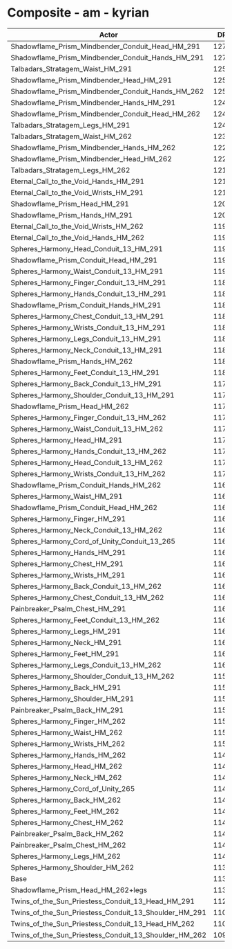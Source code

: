 # Composite - am - kyrian
| Actor | DPS | Increase |
|---|:---:|:---:|
|Shadowflame_Prism_Mindbender_Conduit_Head_HM_291|12730|11.83%|
|Shadowflame_Prism_Mindbender_Conduit_Hands_HM_291|12701|11.58%|
|Talbadars_Stratagem_Waist_HM_291|12514|9.94%|
|Shadowflame_Prism_Mindbender_Head_HM_291|12512|9.92%|
|Shadowflame_Prism_Mindbender_Conduit_Hands_HM_262|12510|9.90%|
|Shadowflame_Prism_Mindbender_Hands_HM_291|12486|9.69%|
|Shadowflame_Prism_Mindbender_Conduit_Head_HM_262|12481|9.65%|
|Talbadars_Stratagem_Legs_HM_291|12432|9.21%|
|Talbadars_Stratagem_Waist_HM_262|12318|8.22%|
|Shadowflame_Prism_Mindbender_Hands_HM_262|12284|7.91%|
|Shadowflame_Prism_Mindbender_Head_HM_262|12273|7.82%|
|Talbadars_Stratagem_Legs_HM_262|12196|7.15%|
|Eternal_Call_to_the_Void_Hands_HM_291|12128|6.54%|
|Eternal_Call_to_the_Void_Wrists_HM_291|12101|6.31%|
|Shadowflame_Prism_Head_HM_291|12033|5.71%|
|Shadowflame_Prism_Hands_HM_291|12008|5.49%|
|Eternal_Call_to_the_Void_Wrists_HM_262|11960|5.07%|
|Eternal_Call_to_the_Void_Hands_HM_262|11950|4.98%|
|Spheres_Harmony_Head_Conduit_13_HM_291|11935|4.85%|
|Shadowflame_Prism_Conduit_Head_HM_291|11910|4.63%|
|Spheres_Harmony_Waist_Conduit_13_HM_291|11906|4.59%|
|Spheres_Harmony_Finger_Conduit_13_HM_291|11891|4.46%|
|Spheres_Harmony_Hands_Conduit_13_HM_291|11890|4.45%|
|Shadowflame_Prism_Conduit_Hands_HM_291|11882|4.39%|
|Spheres_Harmony_Chest_Conduit_13_HM_291|11869|4.27%|
|Spheres_Harmony_Wrists_Conduit_13_HM_291|11837|3.99%|
|Spheres_Harmony_Legs_Conduit_13_HM_291|11829|3.92%|
|Spheres_Harmony_Neck_Conduit_13_HM_291|11819|3.83%|
|Shadowflame_Prism_Hands_HM_262|11817|3.81%|
|Spheres_Harmony_Feet_Conduit_13_HM_291|11814|3.78%|
|Spheres_Harmony_Back_Conduit_13_HM_291|11781|3.50%|
|Spheres_Harmony_Shoulder_Conduit_13_HM_291|11778|3.47%|
|Shadowflame_Prism_Head_HM_262|11767|3.37%|
|Spheres_Harmony_Finger_Conduit_13_HM_262|11743|3.16%|
|Spheres_Harmony_Waist_Conduit_13_HM_262|11726|3.01%|
|Spheres_Harmony_Head_HM_291|11715|2.92%|
|Spheres_Harmony_Hands_Conduit_13_HM_262|11712|2.89%|
|Spheres_Harmony_Head_Conduit_13_HM_262|11710|2.87%|
|Spheres_Harmony_Wrists_Conduit_13_HM_262|11703|2.81%|
|Shadowflame_Prism_Conduit_Hands_HM_262|11699|2.78%|
|Spheres_Harmony_Waist_HM_291|11691|2.71%|
|Shadowflame_Prism_Conduit_Head_HM_262|11681|2.62%|
|Spheres_Harmony_Finger_HM_291|11679|2.60%|
|Spheres_Harmony_Neck_Conduit_13_HM_262|11679|2.60%|
|Spheres_Harmony_Cord_of_Unity_Conduit_13_265|11678|2.59%|
|Spheres_Harmony_Hands_HM_291|11675|2.57%|
|Spheres_Harmony_Chest_HM_291|11649|2.33%|
|Spheres_Harmony_Wrists_HM_291|11639|2.25%|
|Spheres_Harmony_Back_Conduit_13_HM_262|11638|2.24%|
|Spheres_Harmony_Chest_Conduit_13_HM_262|11638|2.24%|
|Painbreaker_Psalm_Chest_HM_291|11634|2.21%|
|Spheres_Harmony_Feet_Conduit_13_HM_262|11634|2.20%|
|Spheres_Harmony_Legs_HM_291|11621|2.09%|
|Spheres_Harmony_Neck_HM_291|11611|2.00%|
|Spheres_Harmony_Feet_HM_291|11606|1.96%|
|Spheres_Harmony_Legs_Conduit_13_HM_262|11603|1.93%|
|Spheres_Harmony_Shoulder_Conduit_13_HM_262|11596|1.87%|
|Spheres_Harmony_Back_HM_291|11574|1.68%|
|Spheres_Harmony_Shoulder_HM_291|11570|1.64%|
|Painbreaker_Psalm_Back_HM_291|11565|1.60%|
|Spheres_Harmony_Finger_HM_262|11528|1.28%|
|Spheres_Harmony_Waist_HM_262|11518|1.18%|
|Spheres_Harmony_Wrists_HM_262|11503|1.05%|
|Spheres_Harmony_Hands_HM_262|11497|1.00%|
|Spheres_Harmony_Head_HM_262|11494|0.98%|
|Spheres_Harmony_Neck_HM_262|11475|0.81%|
|Spheres_Harmony_Cord_of_Unity_265|11468|0.75%|
|Spheres_Harmony_Back_HM_262|11436|0.47%|
|Spheres_Harmony_Feet_HM_262|11430|0.41%|
|Spheres_Harmony_Chest_HM_262|11427|0.39%|
|Painbreaker_Psalm_Back_HM_262|11426|0.38%|
|Painbreaker_Psalm_Chest_HM_262|11401|0.16%|
|Spheres_Harmony_Legs_HM_262|11401|0.16%|
|Spheres_Harmony_Shoulder_HM_262|11394|0.10%|
|Base|11383|0.00%|
|Shadowflame_Prism_Head_HM_262+legs|11356|-0.24%|
|Twins_of_the_Sun_Priestess_Conduit_13_Head_HM_291|11216|-1.46%|
|Twins_of_the_Sun_Priestess_Conduit_13_Shoulder_HM_291|11091|-2.56%|
|Twins_of_the_Sun_Priestess_Conduit_13_Head_HM_262|11002|-3.35%|
|Twins_of_the_Sun_Priestess_Conduit_13_Shoulder_HM_262|10920|-4.06%|
